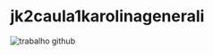 # jk2caula1karolinagenerali

![trabalho github](https://user-images.githubusercontent.com/110204878/227249698-ded3ea27-3856-4333-bfae-9fb30c697201.png)
